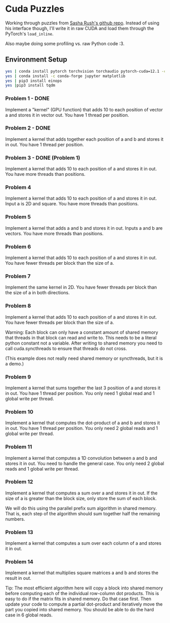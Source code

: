 # Cuda Puzzles

Working through puzzles from [Sasha Rush's github repo](https://github.com/srush/GPU-Puzzles/tree/main). Instead of using his interface though, I'll write it in raw CUDA and load them through the PyTorch's `load_inline`. 

Also maybe doing some profiling vs. raw Python code :3. 

## Environment Setup

```bash
yes | conda install pytorch torchvision torchaudio pytorch-cuda=12.1 -c pytorch -c nvidia
yes | conda install -c conda-forge jupyter matplotlib 
yes | pip3 install einops
yes |pip3 install tqdm
```


### Problem 1 - DONE
Implement a "kernel" (GPU function) that adds 10 to each position of vector a and stores it in vector out. You have 1 thread per position.

### Problem 2 - DONE
Implement a kernel that adds together each position of a and b and stores it in out. You have 1 thread per position.

### Problem 3 - DONE (Problem 1)
Implement a kernel that adds 10 to each position of a and stores it in out. You have more threads than positions.

### Problem 4
Implement a kernel that adds 10 to each position of a and stores it in out. Input a is 2D and square. You have more threads than positions.

### Problem 5
Implement a kernel that adds a and b and stores it in out. Inputs a and b are vectors. You have more threads than positions.

### Problem 6
Implement a kernel that adds 10 to each position of a and stores it in out. You have fewer threads per block than the size of a.

### Problem 7
Implement the same kernel in 2D. You have fewer threads per block than the size of a in both directions.

### Problem 8
Implement a kernel that adds 10 to each position of a and stores it in out. You have fewer threads per block than the size of a.

Warning: Each block can only have a constant amount of shared memory that threads in that block can read and write to. This needs to be a literal python constant not a variable. After writing to shared memory you need to call cuda.syncthreads to ensure that threads do not cross.

(This example does not really need shared memory or syncthreads, but it is a demo.)

### Problem 9
Implement a kernel that sums together the last 3 position of a and stores it in out. You have 1 thread per position. You only need 1 global read and 1 global write per thread.

### Problem 10
Implement a kernel that computes the dot-product of a and b and stores it in out. You have 1 thread per position. You only need 2 global reads and 1 global write per thread.

### Problem 11
Implement a kernel that computes a 1D convolution between a and b and stores it in out. You need to handle the general case. You only need 2 global reads and 1 global write per thread.

### Problem 12
Implement a kernel that computes a sum over a and stores it in out. If the size of a is greater than the block size, only store the sum of each block.

We will do this using the parallel prefix sum algorithm in shared memory. That is, each step of the algorithm should sum together half the remaining numbers. 

### Problem 13
Implement a kernel that computes a sum over each column of a and stores it in out.

### Problem 14
Implement a kernel that multiplies square matrices a and b and stores the result in out.

Tip: The most efficient algorithm here will copy a block into shared memory before computing each of the individual row-column dot products. This is easy to do if the matrix fits in shared memory. Do that case first. Then update your code to compute a partial dot-product and iteratively move the part you copied into shared memory. You should be able to do the hard case in 6 global reads.
